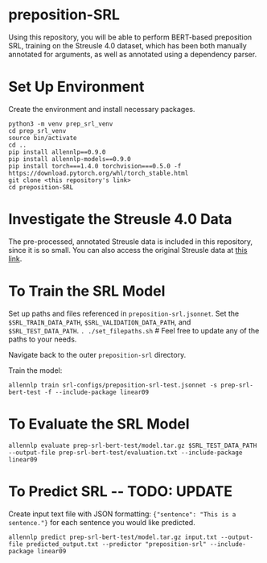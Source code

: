 # preposition-SRL
Using this repository, you will be able to perform BERT-based preposition SRL, training on the Streusle 4.0 dataset, which has been both manually annotated for arguments, as well as annotated using a dependency parser.

# Set Up Environment
Create the environment and install necessary packages.
```
python3 -m venv prep_srl_venv
cd prep_srl_venv
source bin/activate
cd ..
pip install allennlp==0.9.0
pip install allennlp-models==0.9.0
pip install torch===1.4.0 torchvision===0.5.0 -f https://download.pytorch.org/whl/torch_stable.html
git clone <this repository's link>
cd preposition-SRL
```

# Investigate the Streusle 4.0 Data
The pre-processed, annotated Streusle data is included in this repository, since it is so small. You can also access the original Streusle data at [this link](https://github.com/nert-nlp/streusle).

# To Train the SRL Model
Set up paths and files referenced in ```preposition-srl.jsonnet```. Set the ```$SRL_TRAIN_DATA_PATH```, ```$SRL_VALIDATION_DATA_PATH```, and ```$SRL_TEST_DATA_PATH```.
```. ./set_filepaths.sh``` # Feel free to update any of the paths to your needs.

Navigate back to the outer ```preposition-srl``` directory.

Train the model:
```
allennlp train srl-configs/preposition-srl-test.jsonnet -s prep-srl-bert-test -f --include-package linear09
```

# To Evaluate the SRL Model
```
allennlp evaluate prep-srl-bert-test/model.tar.gz $SRL_TEST_DATA_PATH --output-file prep-srl-bert-test/evaluation.txt --include-package linear09
```

# To Predict SRL -- TODO: UPDATE
Create input text file with JSON formatting: ```{"sentence": "This is a sentence."}``` for each sentence you would like predicted.
```
allennlp predict prep-srl-bert-test/model.tar.gz input.txt --output-file predicted_output.txt --predictor "preposition-srl" --include-package linear09
```